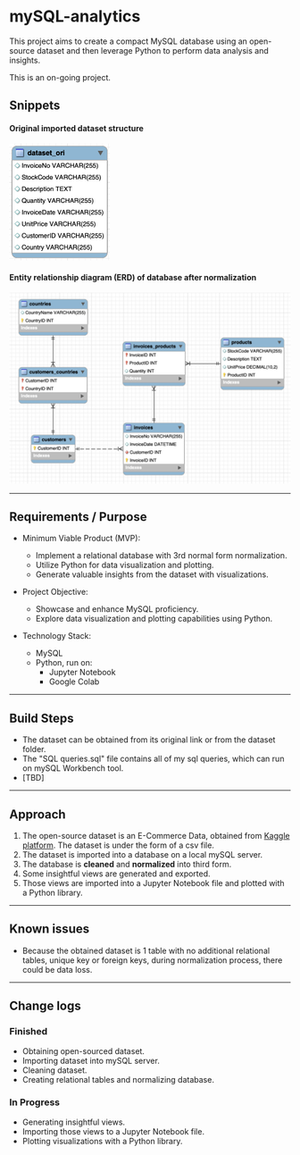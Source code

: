 # mySQL-analytics

This project aims to create a compact MySQL database using an open-source dataset and then leverage Python to perform data analysis and insights.

This is an on-going project.

## Snippets

#### Original imported dataset structure

<img src="./snippets/original_dataset_structure.png" width="180">

#### Entity relationship diagram (ERD) of database after normalization

![ERD](./snippets/erd.png)

---

## Requirements / Purpose

- Minimum Viable Product (MVP):

  - Implement a relational database with 3rd normal form normalization.
  - Utilize Python for data visualization and plotting.
  - Generate valuable insights from the dataset with visualizations.

- Project Objective:

  - Showcase and enhance MySQL proficiency.
  - Explore data visualization and plotting capabilities using Python.

- Technology Stack:
  - MySQL
  - Python, run on:
    - Jupyter Notebook
    - Google Colab

---

## Build Steps

- The dataset can be obtained from its original link or from the dataset folder.
- The "SQL queries.sql" file contains all of my sql queries, which can run on mySQL Workbench tool.
- [TBD]

---

## Approach

1.  The open-source dataset is an E-Commerce Data, obtained from [Kaggle platform](https://www.kaggle.com/datasets/carrie1/ecommerce-data/). The dataset is under the form of a csv file.
2.  The dataset is imported into a database on a local mySQL server.
3.  The database is <b>cleaned</b> and <b>normalized</b> into third form.
4.  Some insightful views are generated and exported.
5.  Those views are imported into a Jupyter Notebook file and plotted with a Python library.

---

## Known issues

- Because the obtained dataset is 1 table with no additional relational tables, unique key or foreign keys, during normalization process, there could be data loss.

---

## Change logs

### Finished

- Obtaining open-sourced dataset.
- Importing dataset into mySQL server.
- Cleaning dataset.
- Creating relational tables and normalizing database.

### In Progress

- Generating insightful views.
- Importing those views to a Jupyter Notebook file.
- Plotting visualizations with a Python library.

